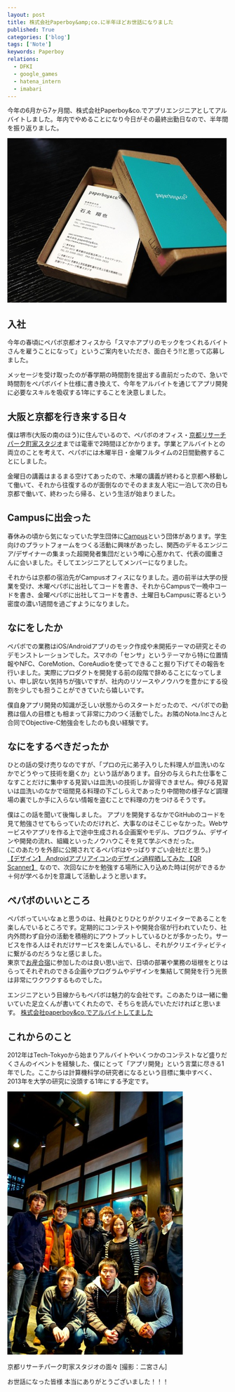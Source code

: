```yaml
---
layout: post
title: 株式会社Paperboy&amp;co.に半年ほどお世話になりました
published: True
categories: ['blog']
tags: ['Note']
keywords: Paperboy
relations:
  - DFKI
  - google_games
  - hatena_intern
  - imabari
---
```


今年の6月から7ヶ月間、株式会社Paperboy&amp;co.でアプリエンジニアとしてアルバイトしました。年内でやめることになり今日がその最終出勤日なので、半年間を振り返りました。

<img src="/assets/img/blog_paperboy_picture.jpg" class="image-on-frame-small">

## 入社

今年の春頃にペパボ京都オフィスから「スマホアプリのモックをつくれるバイトさんを雇うことになって」というご案内をいただき、面白そう!!と思って応募しました。

メッセージを受け取ったのが春学期の時間割を提出する直前だったので、急いで時間割をペパボバイト仕様に書き換えて、今年をアルバイトを通じてアプリ開発に必要なスキルを吸収する1年にすることを決意しました。

## 大阪と京都を行き来する日々

僕は堺市(大阪の南のほう)に住んでいるので、ペパボのオフィス・[京都リサーチパーク町家スタジオ](http://www.krp-machiya.co.jp/)までは電車で2時間ほどかかります。学業とアルバイトとの両立のことを考えて、ペパボには木曜半日・金曜フルタイムの2日間勤務することにしました。

金曜日の講義はまるまる空けてあったので、木曜の講義が終わると京都へ移動して働いて、それから往復するのが面倒なのでそのまま友人宅に一泊して次の日も京都で働いて、終わったら帰る、という生活が始まりました。

## Campusに出会った

春休みの頃から気になっていた学生団体に[Campus](http://campus-inc.org/)という団体があります。学生向けのプラットフォームをつくる活動に興味があったし、関西のデキるエンジニア/デザイナーの集まった超開発者集団だという噂に心惹かれて、代表の國重さんに会いました。そしてエンジニアとしてメンバーになりました。

それからは京都の宿泊先がCampusオフィスになりました。週の前半は大学の授業を受け、木曜ペパボに出社してコードを書き、それからCampusで一晩中コードを書き、金曜ペパボに出社してコードを書き、土曜日もCampusに寄るという密度の濃い1週間を過ごすようになりました。

## なにをしたか

ペパボでの業務はiOS/Androidアプリのモック作成や未開拓テーマの研究とそのデモンストレーションでした。スマホの「センサ」というテーマから特に位置情報やNFC、CoreMotion、CoreAudioを使ってできること掘り下げてその報告を行いました。実際にプロダクトを開発する前の段階で辞めることになってしまい、申し訳ない気持ちが強いですが、社内のリソースやノウハウを豊かにする役割を少しでも担うことができていたら嬉しいです。

僕自身アプリ開発の知識が乏しい状態からのスタートだったので、ペパボでの勤務は個人の目標とも相まって非常に力のつく活動でした。お隣のNota.Incさんと合同でObjective-C勉強会をしたのも良い経験です。

## なにをするべきだったか

ひとの話の受け売りなのですが、「プロの元に弟子入りした料理人が皿洗いのなかでどうやって技術を磨くか」という話があります。自分の与えられた仕事をこなすことだけに集中する見習いは皿洗いの技術しか習得できません。伸びる見習いは皿洗いのなかで垣間見る料理の下ごしらえであったり中間物の様子など調理場の裏でしか手に入らない情報を盗むことで料理の力をつけるそうです。

僕はこの話を聞いて後悔しました。
アプリを開発するなかでGitHubのコードを見て勉強させてもらっていたのだけれど、大事なのはそこじゃなかった。Webサービスやアプリを作る上で途中生成される企画案やモデル、プログラム、デザインや開発の流れ、組織といったノウハウこそを見て学ぶべきだった。<br/>
(このあたりを外部に公開されてるペパボはやっぱりすごい会社だと思う。)<br/>
[【デザイン】 Androidアプリアイコンのデザイン過程晒してみた 【QR Scanner】](http://matome.naver.jp/odai/2135512162843875201)
なので、次回なにかを勉強する場所に入り込めた時は[何ができるか＋何が学べるか]を意識して活動しようと思います。

## ペパボのいいところ

ペパボっていいなぁと思うのは、社員ひとりひとりがクリエイターであることを楽しんでいるところです。定期的にコンテストや開発合宿が行われていたり、社内外問わず自分の活動を積極的にアウトプットしているひとが多かったり。サービスを作る人はそれだけサービスを楽しんでいるし、それがクリエイティビティに繋がるのだろうなと感じました。<br/>
東京で[お産合宿](http://www.paperboy.co.jp/next/osan6/)に参加したのは良い思い出で、日頃の部署や業務の垣根をとりはらってそれぞれのできる企画やプログラムやデザインを集結して開発を行う光景は非常にワクワクするものでした。

エンジニアという目線からもペパボは魅力的な会社です。このあたりは一緒に働いていた足立くんが書いてくれたので、そちらを読んでいただければと思います。
[株式会社paperboy&co.でアルバイトしてました](http://adachi-takehiro.com/%E6%A0%AA%E5%BC%8F%E4%BC%9A%E7%A4%BEpaperboyco-%E3%81%A7%E3%82%A2%E3%83%AB%E3%83%90%E3%82%A4%E3%83%88%E3%81%97%E3%81%A6%E3%81%BE%E3%81%97%E3%81%9F%E3%80%82/)

## これからのこと

2012年はTech-Tokyoから始まりアルバイトやいくつかのコンテストなど盛りだくさんのイベントを経験した、僕にとって「アプリ開発」という言葉に尽きる1年でした。ここからは計算機科学の研究者になるという目標に集中すべく、2013年を大学の研究に没頭する1年にする予定です。

<img src="/assets/img/blog_paperboy_machiya.jpg" class="image-on-frame-small">

京都リサーチパーク町家スタジオの面々 [撮影：二宮さん]

お世話になった皆様 本当にありがとうございました！！！

